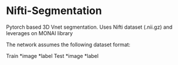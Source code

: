 # Nifti-Segmentation
Pytorch based 3D Vnet segmentation. Uses Nifti dataset (.nii.gz) and leverages on MONAI library

The network assumes the following dataset format:

Train 
*image
*label
Test 
*image
*label
